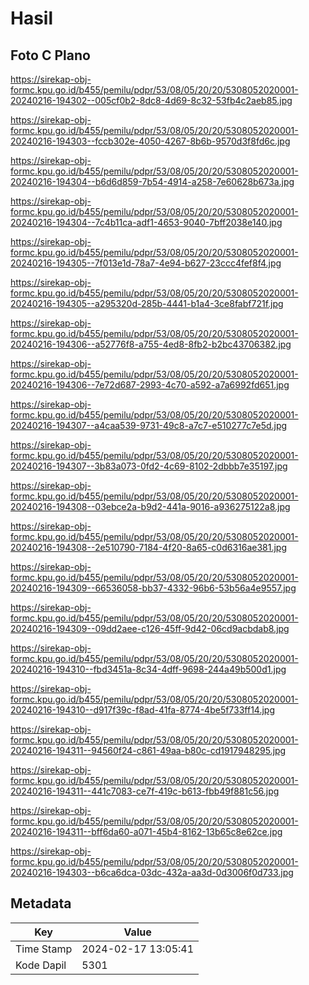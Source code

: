# Hasil

## Foto C Plano

https://sirekap-obj-formc.kpu.go.id/b455/pemilu/pdpr/53/08/05/20/20/5308052020001-20240216-194302--005cf0b2-8dc8-4d69-8c32-53fb4c2aeb85.jpg

https://sirekap-obj-formc.kpu.go.id/b455/pemilu/pdpr/53/08/05/20/20/5308052020001-20240216-194303--fccb302e-4050-4267-8b6b-9570d3f8fd6c.jpg

https://sirekap-obj-formc.kpu.go.id/b455/pemilu/pdpr/53/08/05/20/20/5308052020001-20240216-194304--b6d6d859-7b54-4914-a258-7e60628b673a.jpg

https://sirekap-obj-formc.kpu.go.id/b455/pemilu/pdpr/53/08/05/20/20/5308052020001-20240216-194304--7c4b11ca-adf1-4653-9040-7bff2038e140.jpg

https://sirekap-obj-formc.kpu.go.id/b455/pemilu/pdpr/53/08/05/20/20/5308052020001-20240216-194305--7f013e1d-78a7-4e94-b627-23ccc4fef8f4.jpg

https://sirekap-obj-formc.kpu.go.id/b455/pemilu/pdpr/53/08/05/20/20/5308052020001-20240216-194305--a295320d-285b-4441-b1a4-3ce8fabf721f.jpg

https://sirekap-obj-formc.kpu.go.id/b455/pemilu/pdpr/53/08/05/20/20/5308052020001-20240216-194306--a52776f8-a755-4ed8-8fb2-b2bc43706382.jpg

https://sirekap-obj-formc.kpu.go.id/b455/pemilu/pdpr/53/08/05/20/20/5308052020001-20240216-194306--7e72d687-2993-4c70-a592-a7a6992fd651.jpg

https://sirekap-obj-formc.kpu.go.id/b455/pemilu/pdpr/53/08/05/20/20/5308052020001-20240216-194307--a4caa539-9731-49c8-a7c7-e510277c7e5d.jpg

https://sirekap-obj-formc.kpu.go.id/b455/pemilu/pdpr/53/08/05/20/20/5308052020001-20240216-194307--3b83a073-0fd2-4c69-8102-2dbbb7e35197.jpg

https://sirekap-obj-formc.kpu.go.id/b455/pemilu/pdpr/53/08/05/20/20/5308052020001-20240216-194308--03ebce2a-b9d2-441a-9016-a936275122a8.jpg

https://sirekap-obj-formc.kpu.go.id/b455/pemilu/pdpr/53/08/05/20/20/5308052020001-20240216-194308--2e510790-7184-4f20-8a65-c0d6316ae381.jpg

https://sirekap-obj-formc.kpu.go.id/b455/pemilu/pdpr/53/08/05/20/20/5308052020001-20240216-194309--66536058-bb37-4332-96b6-53b56a4e9557.jpg

https://sirekap-obj-formc.kpu.go.id/b455/pemilu/pdpr/53/08/05/20/20/5308052020001-20240216-194309--09dd2aee-c126-45ff-9d42-06cd9acbdab8.jpg

https://sirekap-obj-formc.kpu.go.id/b455/pemilu/pdpr/53/08/05/20/20/5308052020001-20240216-194310--fbd3451a-8c34-4dff-9698-244a49b500d1.jpg

https://sirekap-obj-formc.kpu.go.id/b455/pemilu/pdpr/53/08/05/20/20/5308052020001-20240216-194310--d917f39c-f8ad-41fa-8774-4be5f733ff14.jpg

https://sirekap-obj-formc.kpu.go.id/b455/pemilu/pdpr/53/08/05/20/20/5308052020001-20240216-194311--94560f24-c861-49aa-b80c-cd1917948295.jpg

https://sirekap-obj-formc.kpu.go.id/b455/pemilu/pdpr/53/08/05/20/20/5308052020001-20240216-194311--441c7083-ce7f-419c-b613-fbb49f881c56.jpg

https://sirekap-obj-formc.kpu.go.id/b455/pemilu/pdpr/53/08/05/20/20/5308052020001-20240216-194311--bff6da60-a071-45b4-8162-13b65c8e62ce.jpg

https://sirekap-obj-formc.kpu.go.id/b455/pemilu/pdpr/53/08/05/20/20/5308052020001-20240216-194303--b6ca6dca-03dc-432a-aa3d-0d3006f0d733.jpg


## Metadata

| Key        | Value               |
| ---------- | ------------------- |
| Time Stamp | 2024-02-17 13:05:41 |
| Kode Dapil | 5301                |




